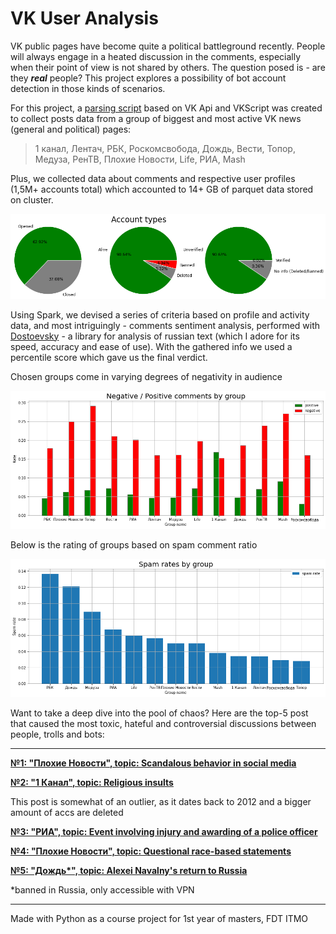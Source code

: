 # VK User Analysis

VK public pages have become quite a political battleground recently.
People will always engage in a heated discussion in the comments,
especially when their point of view is not shared by others. The 
question posed is - are they ***real*** people?
This project explores a possibility of bot account detection in 
those kinds of scenarios.

For this project, a [parsing script](https://github.com/stas1f1/VK-User-Analysis/blob/main/Parser_for_VK.ipynb)
based on VK Api and VKScript was created to collect posts data from 
a group of biggest and most active VK news (general and political) pages:

>1 канал, Лентач, РБК, Роскомсвобода, Дождь, Вести, Топор, Медуза, РенТВ, Плохие Новости, Life, РИА, Mash

Plus, we collected data about comments and respective user profiles (1,5M+ accounts total)
which accounted to 14+ GB of parquet data stored on cluster.

<p align="center">
  <img src="https://github.com/stas1f1/VK-User-Analysis/blob/main/acctypes.png" width="700" title="hover text">
</p>

Using Spark, we devised a series of criteria based on profile and 
activity data, and most intriguingly - comments sentiment analysis, 
performed with [Dostoevsky](https://github.com/bureaucratic-labs/dostoevsky) - a library for analysis of russian text (which I adore for its speed, accuracy and ease of use). With the gathered info we used a percentile score which gave us the final verdict.

Chosen groups come in varying degrees of negativity in audience

<p align="center">
  <img src="https://github.com/stas1f1/VK-User-Analysis/blob/main/pos_neg.png" width="700" title="hover text">
</p>

Below is the rating of groups based on spam comment ratio

<p align="center">
  <img src="https://github.com/stas1f1/VK-User-Analysis/blob/main/spamrates.png" width="700" title="hover text">
</p>

Want to take a deep dive into the pool of chaos? Here are the top-5 post that caused the most toxic, hateful and controversial discussions between people, trolls and bots:

---

**[№1: "Плохие Новости", topic: Scandalous behavior in social media](https://vk.com/public150709625?w=wall-150709625_8236914)**





**[№2: "1 Канал", topic: Religious insults](https://vk.com/public25380626?w=wall-25380626_79652)**

This post is somewhat of an outlier, as it dates back to 2012 and a bigger amount of accs are deleted





**[№3: "РИА", topic: Event involving injury and awarding of a police officer](https://vk.com/public15755094?w=wall-15755094_33153186)**





**[№4: "Плохие Новости", topic: Questional race-based statements](https://vk.com/public150709625?w=wall-150709625_9340121)**





**[№5: "Дождь\*", topic: Alexei Navalny's return to Russia](https://vk.com/public17568841?w=wall-17568841_6400781)**

*banned in Russia, only accessible with VPN




---


Made with Python as a course project for 1st year of masters, FDT ITMO
